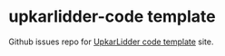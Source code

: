 # upkarlidder-code template
Github issues repo for [UpkarLidder code template](http://upkarlidder.com/template) site.
